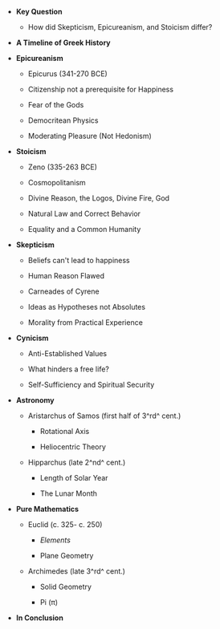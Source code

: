 -   **Key Question**

    -   How did Skepticism, Epicureanism, and Stoicism differ?

-   **A Timeline of Greek History**

-   **Epicureanism**

    -   Epicurus (341-270 BCE)

    -   Citizenship not a prerequisite for Happiness

    -   Fear of the Gods

    -   Democritean Physics

    -   Moderating Pleasure (Not Hedonism)

-   **Stoicism**

    -   Zeno (335-263 BCE)

    -   Cosmopolitanism

    -   Divine Reason, the Logos, Divine Fire, God

    -   Natural Law and Correct Behavior

    -   Equality and a Common Humanity

-   **Skepticism**

    -   Beliefs can't lead to happiness

    -   Human Reason Flawed

    -   Carneades of Cyrene

    -   Ideas as Hypotheses not Absolutes

    -   Morality from Practical Experience

-   **Cynicism**

    -   Anti-Established Values

    -   What hinders a free life?

    -   Self-Sufficiency and Spiritual Security

-   **Astronomy**

    -   Aristarchus of Samos (first half of 3^rd^ cent.)

        -   Rotational Axis

        -   Heliocentric Theory

    -   Hipparchus (late 2^nd^ cent.)

        -   Length of Solar Year

        -   The Lunar Month

-   **Pure Mathematics**

    -   Euclid (c. 325- c. 250)

        -   *Elements*

        -   Plane Geometry

    -   Archimedes (late 3^rd^ cent.)

        -   Solid Geometry

        -   Pi (π)

-   **In Conclusion**
